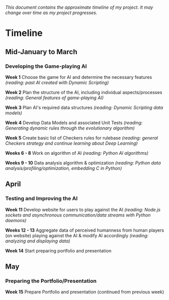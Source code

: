 *This document contains the approximate timeline of my project. It may change over time as my project progresses.*

# Timeline

## Mid-January to March
### Developing the Game-playing AI

__Week 1__ Choose the game for AI and determine the necessary features *(reading: past AI created with Dynamic Scripting)*

__Week 2__ Plan the structure of the AI, including individual aspects/processes *(reading: General features of game-playing AI)*

__Week 3__ Plan AI's required data structures *(reading: Dynamic Scripting data models)*

__Week 4__ Develop Data Models and associated Unit Tests *(reading: Generating dynamic rules through the evolutionary algorithm)*

__Week 5__ Create basic list of Checkers rules for rulebase *(reading: general Checkers strategy and continue learning about Deep Learning)*

__Weeks 6 - 8__ Work on algorithm of AI *(reading: Python AI algorithms)*

__Weeks 9 - 10__ Data analysis algorithm & optimization *(reading: Python data analysis/profiling/optimization, embedding C in Python)*

## April
### Testing and Improving the AI

__Week 11__ Develop website for users to play against the AI *(reading: Node.js sockets and asynchronous communication/data streams with Python daemons)*

__Weeks 12 - 13__ Aggregate data of perceived humanness from human players (on website) playing against the AI & modify AI accordingly *(reading: analyzing and displaying data)*

__Week 14__ Start preparing portfolio and presentation

## May
### Preparing the Portfolio/Presentation

__Week 15__ Prepare Portfolio and presentation (continued from previous week)
